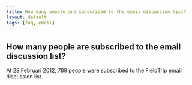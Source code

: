 ```yaml
---
title: How many people are subscribed to the email discussion list?
layout: default
tags: [faq, email]
---
```


## How many people are subscribed to the email discussion list?

At 29 Februari 2012, 789 people were subscribed to the FieldTrip email discussion list. 

